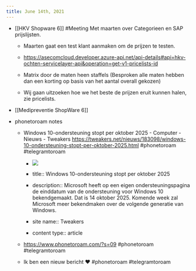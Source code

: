 ```yaml
---
title: June 14th, 2021
---
```


- [[HKV Shopware 6]] #Meeting Met maarten over Categorieen en SAP prijslijsten.
	 - Maarten gaat een test klant aanmaken om de prijzen te testen.

	 - https://asecomcloud.developer.azure-api.net/api-details#api=hkv-ochten-servicelayer-api&operation=get-v1-pricelists-id

	 - Matrix door de maten heen staffels (Besproken alle maten hebben dan een korting op basis van het aantal overall gekozen)

	 - Wij gaan uitzoeken hoe we het beste de prijzen eruit kunnen  halen, zie pricelists.

- [[Medipreventie ShopWare 6]]

- phonetoroam notes
	 - Windows 10-ondersteuning stopt per oktober 2025 - Computer - Nieuws - Tweakers
https://tweakers.net/nieuws/183098/windows-10-ondersteuning-stopt-per-oktober-2025.html #phonetoroam #telegramtoroam
		 - ![](https://tweakers.net/i/WRg8uCcWkU1NVsesUZtdEN0lIbw=/fit-in/67x67/filters:strip_exif()/i/2000946917.png?f=fpa)

		 - title:: Windows 10-ondersteuning stopt per oktober 2025

		 - description:: Microsoft heeft op een eigen ondersteuningspagina de einddatum van de ondersteuning voor Windows 10 bekendgemaakt. Dat is 14 oktober 2025. Komende week zal Microsoft meer bekendmaken over de volgende generatie van Windows.

		 - site name:: Tweakers

		 - content type:: article

	 - https://www.phonetoroam.com/?s=09 #phonetoroam #telegramtoroam

	 - Ik ben een nieuw bericht ❤️ #phonetoroam #telegramtoroam
